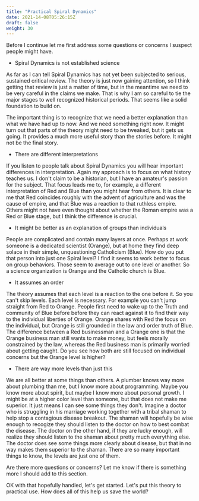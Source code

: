 ```yaml
---
title: "Practical Spiral Dynamics"
date: 2021-14-08T05:26:15Z
draft: false
weight: 30
---
```

Before I continue let me first address some questions or concerns I suspect people might have.

* Spiral Dynamics is not established science

As far as I can tell Spiral Dynamics has not yet been subjected to serious, sustained critical review. The theory is just now gaining attention, so I think getting that review is just a matter of time, but in the meantime we need to be very careful in the claims we make. That is why I am so careful to tie the major stages to well recognized historical periods. That seems like a solid foundation to build on.

The important thing is to recognize that we need a better explanation than what we have had up to now. And we need something right now. It might turn out that parts of the theory might need to be tweaked, but it gets us going. It provides a much more useful story than the stories before. It might not be the final story.

* There are different interpretations

If you listen to people talk about Spiral Dynamics you will hear important differences in interpretation. Again my approach is to focus on what history teaches us. I don't claim to be a historian, but I have an amateur's passion for the subject. That focus leads me to, for example, a different interpretation of Red and Blue than you might hear from others. It is clear to me that Red coincides roughly with the advent of agriculture and was the cause of empire, and that Blue was a reaction to that ruthless empire. Others might not have even thought about whether the Roman empire was a Red or Blue stage, but I think the difference is crucial.

* It might be better as an explanation of groups than individuals

People are complicated and contain many layers at once. Perhaps at work someone is a dedicated scientist (Orange), but at home they find deep solace in their simple, unquestioning Catholicism (Blue). How do you put that person into just one Spiral level? I find it seems to work better to focus on group behaviors. Those seem to average out to one level or another. So a science organization is Orange and the Catholic church is Blue.

* It assumes an order

The theory assumes that each level is a reaction to the one before it. So you can't skip levels. Each level is necessary. For example you can't jump straight from Red to Orange. People first need to wake up to the Truth and community of Blue before before they can react against it to find their way to the individual liberties of Orange. Orange shares with Red the focus on the individual, but Orange is still grounded in the law and order truth of Blue. The difference between a Red businessman and a Orange one is that the Orange business man still wants to make money, but feels morally constrained by the law, whereas the Red business man is primarily worried about getting caught. Do you see how both are still focused on individual concerns but the Orange level is higher?

* There are way more levels than just this

We are all better at some things than others. A plumber knows way more about plumbing than me, but I know more about programming. Maybe you know more about spirit, but maybe I know more about personal growth. I might be at a higher color level than someone, but that does not make me superior. It just means I can see some things they don't. Imagine a doctor who is struggling in his marriage working together with a tribal shaman to help stop a contagious disease breakout. The shaman will hopefully be wise enough to recogize they should listen to the doctor on how to best combat the disease. The doctor on the other hand, if they are lucky enough, will realize they should listen to the shaman about pretty much everything else. The doctor does see some things more clearly about disease, but that in no way makes them superior to the shaman. There are so many important things to know, the levels are just one of them.

Are there more questions or concerns? Let me know if there is something more I should add to this section.

OK with that hopefully handled, let's get started. Let's put this theory to practical use. How does all of this help us save the world?
